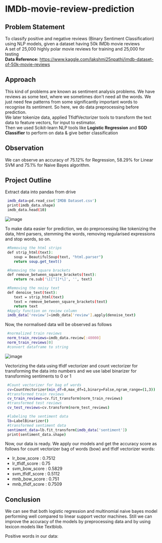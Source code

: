 # IMDb-movie-review-prediction
## Problem Statement
To classify positive and negative reviews (Binary Sentiment Classification) using NLP models, given a dataset having 50k IMDb movie reviews \
A set of 25,000 highly polar movie reviews for training and 25,000 for testing \
**Data Reference:** https://www.kaggle.com/lakshmi25npathi/imdb-dataset-of-50k-movie-reviews 

## Approach
This kind of problems are known as sentiment analysis problems. We have reviews as some text, where we sometimes don't need all the words. We just need few patterns from some significantly important words to recognise its sentiment. So here, we do data preprocessing before prediction. \
We later tokenize data, applied TfidfVectorizer tools to transform the text data to feature vectors, for input to estimator. \
Then we used Scikit-learn NLP tools like **Logistic Regression** and **SGD Classifier** to perform on data & give better classification

## Observation
We can observe an accuracy of 75.12% for Regression, 58.29% for Linear SVM and 75.1% for Naive Bayes algorithm.

## Project Outline
Extract data into pandas from drive

```bash
 imdb_data=pd.read_csv('IMDB Dataset.csv')
 print(imdb_data.shape)
 imdb_data.head(10)
```
![image](https://user-images.githubusercontent.com/65950195/158792151-0be7084e-984c-4a7e-ad27-31ea7c9b862d.png)

To make data easier for prediction, we do preprocessing like tokenizing the data, html parsers, stemming the words, removing regularised expressions and stop words, so on.

```bash
 #Removing the html strips
 def strip_html(text):
    soup = BeautifulSoup(text, "html.parser")
    return soup.get_text()

 #Removing the square brackets
 def remove_between_square_brackets(text):
    return re.sub('\[[^]]*\]', '', text)

 #Removing the noisy text
 def denoise_text(text):
    text = strip_html(text)
    text = remove_between_square_brackets(text)
    return text
 #Apply function on review column
 imdb_data['review']=imdb_data['review'].apply(denoise_text)
```
Now, the normalised data will be observed as follows
```bash
 #normalized train reviews
 norm_train_reviews=imdb_data.review[:40000]
 norm_train_reviews[0]
 #convert dataframe to string
```
![image](https://user-images.githubusercontent.com/65950195/158796379-98a873b1-4895-41bd-af05-53a18b9c2ed2.png)

Vectorizing the data using tfidf vectorizer and count vectorizer for transforming the data into numbers and we use label binarizer for transforming sentiments to 0 or 1
```bash
 #Count vectorizer for bag of words
 cv=CountVectorizer(min_df=0,max_df=1,binary=False,ngram_range=(1,3))
 #transformed train reviews
 cv_train_reviews=cv.fit_transform(norm_train_reviews)
 #transformed test reviews
 cv_test_reviews=cv.transform(norm_test_reviews)
```

```bash
 #labeling the sentiment data
 lb=LabelBinarizer()
 #transformed sentiment data
 sentiment_data=lb.fit_transform(imdb_data['sentiment'])
 print(sentiment_data.shape)
```

Now, our data is ready. We apply our models and get the accuracy score as follows for count vectorizer bag of words (bow) and tfidf vectorizer words:

-  lr_bow_score : 0.7512
-  lr_tfidf_score : 0.75
-  svm_bow_score : 0.5829
-  svm_tfidf_score : 0.5112
-  mnb_bow_score : 0.751
-  mnb_tfidf_score : 0.7509


## Conclusion
We can see that both logistic regression and multinomial naive bayes model performing well compared to linear support vector machines. Still we can improve the accuracy of the models by preprocessing data and by using lexicon models like Textblob.

Positive words in our data:
